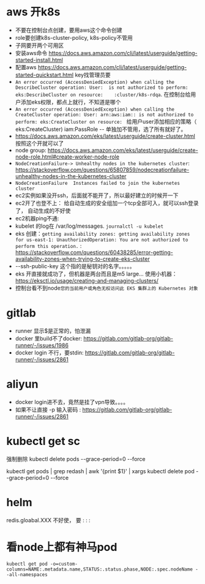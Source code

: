 # aws 开k8s

* 不要在控制台点创建，要用aws这个命令创建
* role要创建k8s-cluster-policy, k8s-policy不管用
* 子网要开两个可用区
* 安装aws命令 https://docs.aws.amazon.com/cli/latest/userguide/getting-started-install.html
* 配置aws https://docs.aws.amazon.com/cli/latest/userguide/getting-started-quickstart.html  key找管理员要
* `An error occurred (AccessDeniedException) when calling the DescribeCluster operation: User:  is not authorized to perform: eks:DescribeCluster on resource:    :cluster/k8s-rdqa`. 在控制台给用户添加eks权限，都点上就行，不知道是哪个
* `An error occurred (AccessDeniedException) when calling the CreateCluster operation: User: arn:aws:iam:: is not authorized to perform: eks:CreateCluster on resource: ` 给用户user添加相应的策略（ eks:CreateCluster) iam:PassRole -- 单独加不管用，选了所有就好了。
* https://docs.aws.amazon.com/eks/latest/userguide/create-cluster.html 按照这个开就可以了
* node group: https://docs.aws.amazon.com/eks/latest/userguide/create-node-role.html#create-worker-node-role
* `NodeCreationFailure-> Unhealthy nodes in the kubernetes cluster`:  https://stackoverflow.com/questions/65807859/nodecreationfailure-unhealthy-nodes-in-the-kubernetes-cluster
* `NodeCreationFailure	Instances failed to join the kubernetes cluster`
* ec2实例如果没开ssh，后面就不能开了，所以最好建立的时候开一下
* ec2开了也登不上： 给自动生成的安全组加一个tcp全部可入，就可以ssh登录了， 自动生成的不好使
* ec2机器ping不通: 
* kubelet 的log在 /var/log/messages. `journalctl -u kubelet`
* eks 创建：`getting availability zones: getting availability zones for us-east-1: UnauthorizedOperation: You are not authorized to perform this operation.` : https://stackoverflow.com/questions/60438285/error-getting-availability-zones-when-trying-to-create-eks-cluster
* --ssh-public-key 这个指的是秘钥对的名字。。。。。
* eks 开直接就成功了，但机器是两台而且是m5 large... 使用小机器： https://eksctl.io/usage/creating-and-managing-clusters/
* 控制台看不到node`您的当前用户或角色无权访问此 EKS 集群上的 Kubernetes 对象`


# gitlab

* runner 显示$是正常的，怕泄漏
* docker 里build不了docker: https://gitlab.com/gitlab-org/gitlab-runner/-/issues/1986
* docker login 不行，要stdin: https://gitlab.com/gitlab-org/gitlab-runner/-/issues/2861


# aliyun

* docker login进不去，竟然是挂了vpn导致。。。。
* 如果不让直接 -p 输入密码 :  https://gitlab.com/gitlab-org/gitlab-runner/-/issues/2861

# kubectl get sc

强制删除
kubectl delete pods <pod> --grace-period=0 --force


 kubectl get pods | grep redash |  awk '{print $1}' | xargs kubectl delete pod --grace-period=0 --force


# helm

redis.gloabal.XXX 不好使， 要 : : : 
 
 
# 看node上都有神马pod
 
 `kubectl get pod -o=custom-columns=NAME:.metadata.name,STATUS:.status.phase,NODE:.spec.nodeName --all-namespaces`

